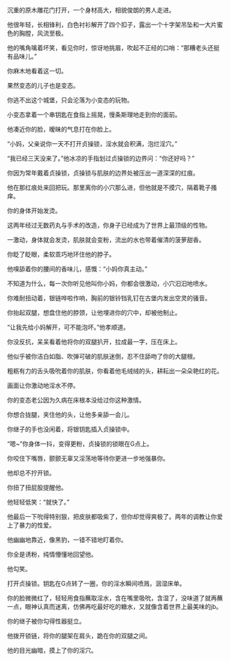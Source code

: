
沉重的原木雕花门打开，一个身材高大，相貌俊朗的男人走进。

他很年轻，长相锋利，白色衬衫解开了四个扣子，露出一个十字架吊坠和一大片蜜色的胸膛，风流至极。

他的嘴角噙着坏笑，看见你时，惊讶地挑眉，吹起不正经的口哨：“那糟老头还挺有品味儿。”

你麻木地看着这一切。

果然变态的儿子也是变态。

你逃不出这个城堡，只会沦落为小变态的玩物。

小变态拿着一个串钥匙在食指上摇晃，慢条斯理地走到你的面前。

他凑近你的脸，暧昧的气息打在你脸上。

“小妈，父亲说你一天不打开贞操锁，淫水就会积满，泡烂淫穴。”

“我已经三天没来了。”他冰凉的手指划过贞操锁的边界问：“你还好吗？”

你因为常年戴着贞操锁，贞操锁与肌肤的边界处被压出一道深深的红痕。

他在那红痕处来回把玩。那里离你的小穴那么进，但他就是不摸穴，隔着靴子搔痒。

你的身体开始发烫。

这两年经过无数药丸与手术的改造，你身子已经成为了世界上最顶级的性物。

一激动，身体就会发烫，肌肤就会变粉，流出的水也带着催清的菠萝甜香。

你眨了眨眼，柔软乖巧地环住他的脖子。

他嗅舔着你的腰间的香味儿，感慨：“小妈你真主动。”

不知道为什么，每一次你听见他叫你小妈，你都会很激动，小穴汩汩地喷水。

你难耐扭动着，银链哗啦作响，胸前的银铃铛乳钉在古堡内发出空灵的骚音。

你抬起双腿，想盘住他的脖颈，让他埋进你的穴中，却被他制止。

“让我先给小妈解开，可不能泡坏。”他孝顺道。

你没反抗，呆呆看着他将你的双腿扒开，拉成最一字，压在床上。

他似乎被你洁白如脂、吹弹可破的肌肤迷倒，忍不住舔吻了你的大腿根。

粗粝有力的舌头吸吮着你的肌肤，你看着他毛绒绒的头，耕耘出一朵朵艳红的花。

画面让你激动地淫水不停。

你的变态老公因为久病在床根本没给过你这种激情。

你想合拢腿，夹住他的头，让他多亲舔一会儿。

你继子的手也没闲着，将银钥匙插入贞操锁中。

“嗯~”你身体一抖，变得更粉，贞操锁的锁眼在G点上。

你咬住下嘴唇，颤颤无辜又淫荡地等待你更进一步地强暴你。

他却总不拧开锁。

你扭了扭屁股提醒他。

他轻轻低笑：“就快了。”

他最后一下吮得特别狠，把皮肤都吸紫了，但你却觉得爽极了。两年的调教让你爱上了暴力的性爱。

他幽幽地靠近，像黑豹，一错不错地盯着你。

你全是诱粉，纯情懵懂地回望他。

他勾笑。

打开贞操锁。钥匙在G点转了一圈，你的淫水瞬间喷溅，洇湿床单。

你的脸微微红了，轻轻用食指蘸取淫水，含在嘴里吸吮，含湿了，没味道了就再蘸一点，眼神认真而迷离，仿佛再吃最好吃的糖水，又就像含着世界上最美味的jb。 

你的继子被你勾得性器挺立。

他拨开锁链，将你的腿架在肩头，跪在你的双腿之间。

他的目光幽暗，摸上了你的淫穴。
